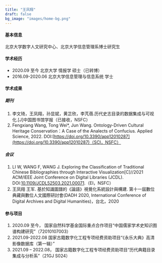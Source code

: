 ```yaml
---
title: "王凤翔"
draft: false
bg_image: "images/home-bg.png"
---
```


#### 基本信息

北京大学数字人文研究中心、北京大学信息管理系博士研究生

#### 学术经历

- 2020.09 至今 北京大学 情报学 硕士（已转博）
- 2016.09-2020.06 北京大学信息管理与信息系统 学士

#### 学术成果

##### 期刊

1. 李文琦，王凤翔，孙显斌，黄芷欣，李芃蓓.历代史志目录的数据集成与可视化.[J]中国图书馆学报（已接收，NSFC）
2. Fengxiang Wang, Tong Wei\*, Jun Wang. Ontology-Driven Cultural Heritage Conservation：A Case of the Analects of Confucius. Applied Science, 2022. DOI:[https://doi.org/10.3390/app12010287](https://doi.org/10.3390/app12010287)（SCI，NSFC）

##### 会议

1. LI W, WANG F, WANG J. Exploring the Classification of Traditional Chinese Bibliographies through Interactive Visualization[C]//2021 ACM/IEEE Joint Conference on Digital Libraries (JCDL). DOI:[10.1109/JCDL52503.2021.00071](https://doi.org/10.1109/JCDL52503.2021.00071).（EI，NSFC）
2. 王凤翔 王军. 基於知識圖譜的《論語》視覺化系統設計與構建. 第十一屆數位典藏與數位人文國際研討會(DADH 2020, International Conference of Digital Archives and Digital Humanities)，台北，2020

#### 参与项目

1. 2020.09 至今， 国家自然科学基金国际重点合作项目“中国儒家学术史知识图谱构建研究”（72010107003）
2. 2021.09-2022.08 国家古籍数字化工程专项经费资助项目“《永乐大典》高清影像数据库（第一辑）”
3. 2021.09 – 2022.08， 国家古籍数字化工程专项经费资助项目“历代典籍目录集成与分析系”（21GJ S024）
